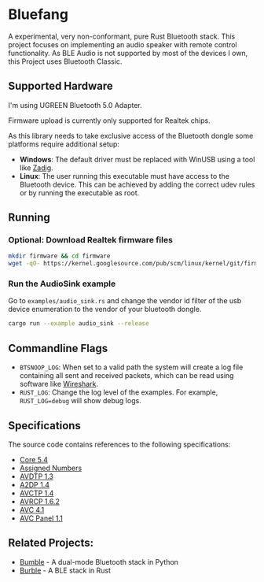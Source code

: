 # Bluefang

A experimental, very non-conformant, pure Rust Bluetooth stack.
This project focuses on implementing an audio speaker with remote control functionality. As BLE Audio is not supported by most of the devices I own, this Project uses Bluetooth Classic.

## Supported Hardware
I'm using UGREEN Bluetooth 5.0 Adapter.

Firmware upload is currently only supported for Realtek chips.

As this library needs to take exclusive access of the Bluetooth dongle some platforms require additional setup:
* **Windows**: The default driver must be replaced with WinUSB using a tool like [Zadig](https://zadig.akeo.ie/).
* **Linux**: The user running this executable must have access to the Bluetooth device. This can be achieved by adding the correct udev rules or by running the executable as root.

## Running

### Optional: Download Realtek firmware files
```bash
mkdir firmware && cd firmware
wget -qO- https://kernel.googlesource.com/pub/scm/linux/kernel/git/firmware/linux-firmware/+archive/refs/heads/main/rtl_bt.tar.gz | tar xvz
```

### Run the AudioSink example
Go to `examples/audio_sink.rs` and change the vendor id filter of the usb device enumeration to the vendor of your bluetooth dongle.
```bash
cargo run --example audio_sink --release
```


## Commandline Flags
* `BTSNOOP_LOG`: When set to a valid path the system will create a log file containing all sent and received packets, which can be read using software like [Wireshark](https://www.wireshark.org/).
* `RUST_LOG`: Change the log level of the examples. For example, `RUST_LOG=debug` will show debug logs.

## Specifications
The source code contains references to the following specifications:
* [Core 5.4](https://www.bluetooth.com/specifications/specs/core-specification-5-4/)
* [Assigned Numbers](https://www.bluetooth.com/specifications/assigned-numbers/)
* [AVDTP 1.3](https://www.bluetooth.com/specifications/specs/a-v-distribution-transport-protocol-1-3/)
* [A2DP 1.4](https://www.bluetooth.com/specifications/specs/advanced-audio-distribution-profile-1-4/)
* [AVCTP 1.4](https://www.bluetooth.com/specifications/specs/a-v-control-transport-protocol-1-4/)
* [AVRCP 1.6.2](https://www.bluetooth.com/specifications/specs/a-v-remote-control-profile-1-6-2/)
* [AVC 4.1](https://www.bluetooth.com/specifications/AVC-Digital-Interface-Command-Set-4.1)
* [AVC Panel 1.1](https://www.bluetooth.com/specifications/AVC-Panel-Subunit-1.1)

## Related Projects:
* [Bumble](https://github.com/google/bumble) - A dual-mode Bluetooth stack in Python
* [Burble](https://github.com/mxk/burble) - A BLE stack in Rust
